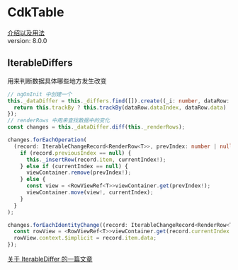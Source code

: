 # CdkTable

[介绍以及用法](https://material.angular.io/cdk/table/overview)  
version: 8.0.0

## IterableDiffers

用来判断数据具体哪些地方发生改变

```typescript
// ngOnInit 中创建一个
this._dataDiffer = this._differs.find([]).create((_i: number, dataRow: RenderRow<T>) => {
  return this.trackBy ? this.trackBy(dataRow.dataIndex, dataRow.data) : dataRow;
});
// renderRows 中用来查找数据中的变化
const changes = this._dataDiffer.diff(this._renderRows);

changes.forEachOperation(
  (record: IterableChangeRecord<RenderRow<T>>, prevIndex: number | null, currentIndex: number | null) => {
    if (record.previousIndex == null) {
      this._insertRow(record.item, currentIndex!);
    } else if (currentIndex == null) {
      viewContainer.remove(prevIndex!);
    } else {
      const view = <RowViewRef<T>>viewContainer.get(prevIndex!);
      viewContainer.move(view!, currentIndex);
    }
  }
);

changes.forEachIdentityChange((record: IterableChangeRecord<RenderRow<T>>) => {
  const rowView = <RowViewRef<T>>viewContainer.get(record.currentIndex!);
  rowView.context.$implicit = record.item.data;
});
```

[关于 IterableDiffer 的一篇文章](https://netbasal.com/getting-to-know-angular-differs-60cd68f4bd8f)
